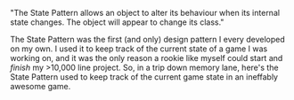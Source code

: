 "The State Pattern allows an object to alter its behaviour when its internal state changes. The object will appear to change its class."

The State Pattern was the first (and only) design pattern I every developed on my own. I used it to keep track of the current state of a game I was working on, and it was the only reason a rookie like myself could start and *finish* my >10,000 line project. So, in a trip down memory lane, here's the State Pattern used to keep track of the current game state in an ineffably awesome game.